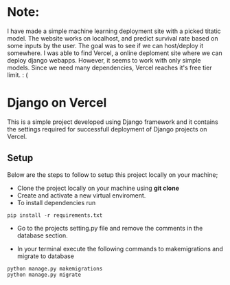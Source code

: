 # Note:
I have made a simple machine learning deployment site with a picked titatic model. The website works on localhost, and predict survival rate based on some inputs by the user. The goal was to see if we can host/deploy it somewhere. I was able to find Vercel, a online deploment site where we can deploy django webapps. However, it seems to work with only simple models. Since we need many dependencies, Vercel reaches it's free tier limit. : ( 

# Django on Vercel
This is a simple project developed using Django framework and it contains the settings required for successfull deployment of Django projects on Vercel.
## Setup

Below are the steps to follow to setup this project locally on your machine;

* Clone the project locally on your machine using **git clone**
* Create and activate a new virtual enviroment.
* To install dependencies run
```
pip install -r requirements.txt
```
* Go to the projects setting.py file and remove the comments in the database section.

* In your terminal execute the following commands to makemigrations and migrate to database

```
python manage.py makemigrations
python manage.py migrate
```

